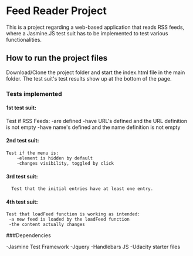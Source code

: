 # Feed Reader Project 

This is a project regarding a web-based application that reads RSS feeds, where a Jasmine.JS test suit has to be implemented to test various functionalities.


## How to run the project files

Download/Clone the project folder and start the index.html file in the main folder.
The test suit's test results show up at the bottom of the page.



### Tests implemented

   #### 1st test suit: 
   Test if RSS Feeds:
        -are defined
        -have URL's defined and the URL definition is not empty
        -have name's defined and the name definition is not empty
   #### 2nd test suit:
    Test if the menu is:
        -element is hidden by default
        -changes visibility, toggled by click
   #### 3rd test suit:
      Test that the initial entries have at least one entry.
  #### 4th test suit:
    Test that loadFeed function is working as intended:
     -a new feed is loaded by the loadFeed function
     -the content actually changes
     
###Dependencies 

-Jasmine Test Framework 
-Jquery
-Handlebars JS
-Udacity starter files
